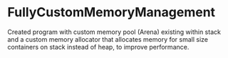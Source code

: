 # FullyCustomMemoryManagement
Created program with custom memory pool (Arena) existing within stack and a custom memory allocator that allocates memory for small size containers on stack instead of heap, to improve performance.
